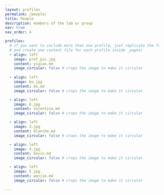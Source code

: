 ```yaml
---
layout: profiles
permalink: /people/
title: People
description: members of the lab or group
nav: true
nav_order: 4

profiles:
  # if you want to include more than one profile, just replicate the following block
  # and create one content file for each profile inside _pages/
  - align: left
    image: prof_pic.jpg
    content: yiqiao.md
    image_circular: false # crops the image to make it circular
    
  - align: left
    image: bo.jpg
    content: bo.md
    image_circular: false # crops the image to make it circular

  - align: left
    image: 6.jpg
    content: valentina.md
    image_circular: false # crops the image to make it circular

  - align: left
    image: 3.jpg
    content: blanche.md
    image_circular: false # crops the image to make it circular

  - align: left
    image: 4.jpg
    content: kevin.md
    image_circular: false # crops the image to make it circular

  - align: left
    image: 5.jpg
    content: wenjie.md
    image_circular: false # crops the image to make it circular
    
---
```

